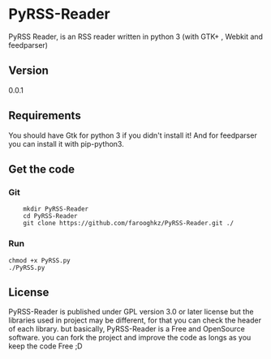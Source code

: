 PyRSS-Reader
============

PyRSS Reader, is an RSS reader written in python 3 (with GTK+ , Webkit and feedparser)

Version
---------------
0.0.1 

Requirements
---------------
You should have Gtk for python 3 if you didn't install it!
And for feedparser you can install it with pip-python3.

Get the code
---------------

### Git

        mkdir PyRSS-Reader
        cd PyRSS-Reader
        git clone https://github.com/farooghkz/PyRSS-Reader.git ./
        
### Run

	chmod +x PyRSS.py
	./PyRSS.py

License
---------------
PyRSS-Reader is published under GPL version 3.0 or later license but the libraries
used in project may be different, for that you can check the header of each
library. but basically, PyRSS-Reader is a Free and OpenSource software. you can fork
the project and improve the code as longs as you keep the code Free ;D
